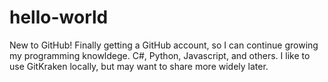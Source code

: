 # hello-world
New to GitHub!
Finally getting a GitHub account, so I can continue growing my programming knowldege. C#, Python, Javascript, and others. I like to use GitKraken locally, but may want to share more widely later.
